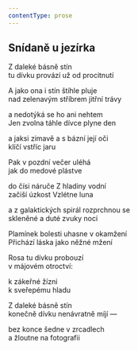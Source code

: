 ```yaml
---
contentType: prose
---
```


## Snídaně u jezírka

Z daleké básně stín  
tu dívku provází už od procitnutí

A jako ona i stín štíhle pluje  
nad zelenavým stříbrem jitřní trávy

a nedotýká se ho ani nehtem  
Jen zvolna táhle dívce plyne den

a jaksi zimavě a s bázní její oči  
klíčí vstříc jaru

Pak v pozdní večer uléhá  
jak do medové plástve

do čísi náruče Z hladiny vodní  
začiší úzkost Vzlétne luna

a z galaktických spirál rozprchnou se  
skleněné a duté zvuky noci

Plamínek bolesti uhasne v okamžení  
Přichází láska jako něžné mžení

Rosa tu dívku probouzí  
v májovém otroctví:

k zákeřné žízni  
k sveřepému hladu

Z daleké básně stín  
konečně dívku nenávratně míjí —

bez konce šedne v zrcadlech  
a žloutne na fotografii

